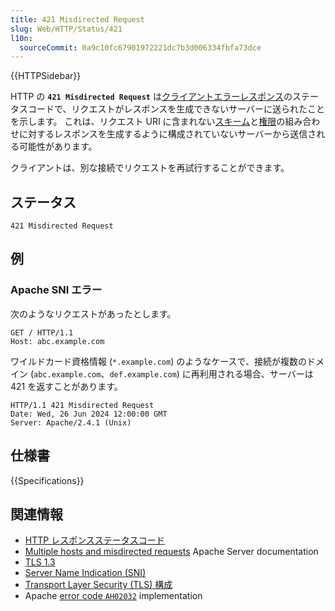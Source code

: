 ```yaml
---
title: 421 Misdirected Request
slug: Web/HTTP/Status/421
l10n:
  sourceCommit: 0a9c10fc67901972221dc7b3d006334fbfa73dce
---
```


{{HTTPSidebar}}

HTTP の **`421 Misdirected Request`** は[クライアントエラーレスポンス](/ja/docs/Web/HTTP/Status#クライアントエラーレスポンス)のステータスコードで、リクエストがレスポンスを生成できないサーバーに送られたことを示します。
これは、リクエスト URI に含まれない[スキーム](/ja/docs/Web/URI/Schemes)と[権限](/ja/docs/Web/URI/Authority)の組み合わせに対するレスポンスを生成するように構成されていないサーバーから送信される可能性があります。

クライアントは、別な接続でリクエストを再試行することができます。

## ステータス

```http
421 Misdirected Request
```

## 例

### Apache SNI エラー

次のようなリクエストがあったとします。

```http
GET / HTTP/1.1
Host: abc.example.com
```

ワイルドカード資格情報 (`*.example.com`) のようなケースで、接続が複数のドメイン (`abc.example.com`、`def.example.com`) に再利用される場合、サーバーは 421 を返すことがあります。

```http
HTTP/1.1 421 Misdirected Request
Date: Wed, 26 Jun 2024 12:00:00 GMT
Server: Apache/2.4.1 (Unix)
```

## 仕様書

{{Specifications}}

## 関連情報

- [HTTP レスポンスステータスコード](/ja/docs/Web/HTTP/Status)
- [Multiple hosts and misdirected requests](https://httpd.apache.org/docs/2.4/mod/mod_http2.html#misdirected) Apache Server documentation
- [TLS 1.3](/ja/docs/Web/Security/Transport_Layer_Security#tls_1.3)
- [Server Name Indication (SNI)](https://ja.wikipedia.org/wiki/Server_Name_Indication)
- [Transport Layer Security (TLS) 構成](/ja/docs/Web/Security/Practical_implementation_guides/TLS)
- Apache [error code `AH02032`](https://svn.apache.org/viewvc?view=revision&revision=1705672) implementation

